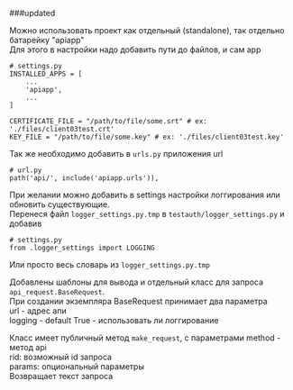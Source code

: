 ###updated
  
Можно использовать проект как отдельный (standalone), так отдельно батарейку "apiapp"  
Для этого в настройки надо добавить пути до файлов, и сам app
```
# settings.py
INSTALLED_APPS = [
    ...
    'apiapp',
    ...
]

CERTIFICATE_FILE = "/path/to/file/some.srt" # ex: './files/client03test.crt'
KEY_FILE = "/path/to/file/some.key" # ex: './files/client03test.key'
```
Так же необходимо добавить в `urls.py` приложения url
```
# url.py
path('api/', include('apiapp.urls')),
```

При желании можно добавить в settings настройки логгирования или обновить существующие.  
Перенеся файл `logger_settings.py.tmp` в `testauth/logger_settings.py` и добавив
```
# settings.py
from .logger_settings import LOGGING
```
Или просто весь словарь из `logger_settings.py.tmp`

Добавлены шаблоны для вывода и отдельный класс для запроса `api_request.BaseRequest`.  
При создании экземпляра BaseRequest принимает два параметра  
url - адрес апи  
logging - default True - использовать ли логгирование

Класс имеет публичный метод `make_request`, с параметрами
method - метод api  
rid: возможный id запроса  
params: опциональный параметры  
Возвращает текст запроса